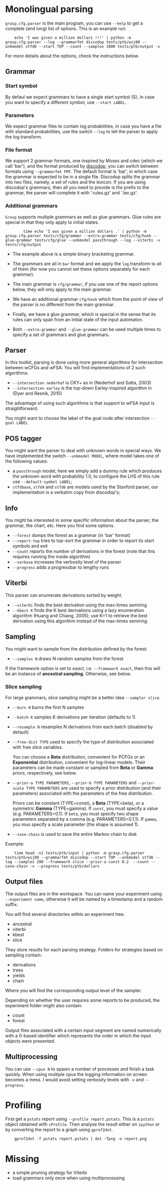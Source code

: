 # Monolingual parsing


`grasp.cfg.parser` is the main program, you can use `--help` to get a complete (and long) list of options.
This is an example run:

    
        echo 'I was given a million dollars !!!' | python -m grasp.cfg.parser --log --grammarfmt discodop tests/ptb/wsj00 --unkmodel stfd6 --start TOP --count --samples 1000 tests/ptb/output -v


For more details about the options, check the instructions below.

## Grammar

### Start symbol

By defaul we expect grammars to have a single start symbol (S), 
in case you want to specify a different symbol, use `--start LABEL`.

### Parameters

We expect grammar files to contain log probabilities, 
in case you have a file with standard probabilities, 
use the switch `--log` to tell the parser to apply the log transform.

### File format

We support 2 grammar formats, one inspired by Moses and cdec (which we call 'bar'), 
and the format produced by [discodop](https://github.com/andreasvc/disco-dop), 
you can switch between formats using `--grammarfmt FMT`. 
The default format is 'bar', in which case the grammar is expected to be in a single file. 
Discodop splits the grammar into two files, namely, a set of rules and the lexicon. 
If you are using discodop's grammars, then all you need to provide is the prefix to the grammar, 
the parser will complete it with '.rules.gz' and '.lex.gz'.


### Additional grammars

`Grasp` supports multiple grammars as well as glue grammars.
 Glue rules are special in that they only apply to initial states.
            
            time echo 'I was given a million dollars .' | python -m grasp.cfg.parser tests/cfg/grammar --extra-grammar tests/cfg/hook --glue-grammar tests/cfg/glue --unkmodel passthrough --log --viterbi -v tests/cfg/output
            

* The example above is a simple binary bracketing grammar. 

* The grammars are all in `bar` format and we apply the `log` transform to all of them 
(for now you cannot set these options separately for each grammar).

* The main grammar is `cfg/grammar`, if you use one of the report options below, they will only apply to the main grammar.

* We have an additional grammar `cfg/hook` which from the point of view of the parser is no different from the main grammar.

* Finally, we have a glue grammar, which is special in the sense that its rules can only span from an initial state of the input automaton.

* Both `--extra-grammar` and `--glue-grammar` can be used multiple times to specify a set of grammars and glue grammars.

## Parser

In this toolkit, parsing is done using more general algorithms for intersection between wCFGs and wFSA:
You will find implementations of 2 such algorithms:

* `--intersection nederhof` is CKY+ as in (Nederhof and Satta, 2003)
* `--intersection earley` is the top-down Earley-inspired algorithm in (Dyer and Resnik, 2010)

The advantage of using such algorithms is that support to wFSA input is straightforward.

You might want to choose the label of the goal node after intersection `--goal LABEL`


## POS tagger

You might want the parser to deal with unknown words in special ways. 
We have implemented the switch `--unkmodel MODEL`, where model takes one of the following values:

* a `passthrough` model, here we simply add a dummy rule which produces the unknown word with probability 1.0, 
to configure the LHS of this rule use `--default-symbol LABEL`;
* `stfdbase`, `stfd4` and `stfd6` are models used by the Stanford parser, 
our implementation is a verbatim copy from discodop's;

## Info

You might be interested in some specific information about the parser, the grammar, the chart, etc. 
Here you find some options.

* `--forest` dumps the forest as a grammar (in 'bar' format)
* `--report-top` tries to top-sort the grammar in order to report its start symbols and exit
* `--count` reports the number of derivations in the forest (note that this requires running the inside algorithm)
* `--verbose` increases the verbosity level of the parser
* `--progress` adds a progressbar to lengthy runs

## Viterbi

This parser can enumerate derivations sorted by weight.

* `--viterbi` finds the best derivation using the max-times semiring
* `--kbest K` finds the K best derivations using a lazy enumeration algorithm (Huang and Chiang, 2005); 
use K=1 to retrieve the best derivation using this algorithm instead of the max-times semiring.

## Sampling

You might want to sample from the distribution defined by the forest.

* `--samples N` draws N random samples from the forest

If the framework option is set to *exact*, i.e. `--framework exact`, then this will be an instance of
**ancestral sampling**.
Otherwise, see below.

### Slice sampling

For large grammars, slice sampling might be a better idea `--sampler slice`.

* `--burn N` burns the first N samples
* `--batch K` samples K derivations per iteration (defaults to 1)
* `--resample N` resamples N derivations from each batch (disabled by default)
* `--free-dist TYPE` used to specify the type of distribution associated with free slice variables.

    You can choose a **Beta** distribution, convenient for PCFGs or an **Exponential** distribution, 
    convenient for log-linear models. 
    Their parameters can be made constant or sampled from **Beta** or **Gamma** priors, respectively, see below.
    
* `--prior-a TYPE PARAMETERS`, `--prior-b TYPE PARAMETERS` and `--prior-scale TYPE PARAMETERS` are used to specify a prior distribution (and their parameters) associated with the parameters of the free distribution. 

    Priors can be constant (TYPE=const), a **Beta** (TYPE=beta), or a symmetric **Gamma** (TYPE=gamma).
    If `const`, you must specify a value (e.g. PARAMETERS=0.1).
    If `beta`, you must specify two shape parameters separated by a comma (e.g. PARAMETERS=0.1,1).
    If `gamma`, you mus specify a scale parameter (the shape is assumed 1).

* `--save-chain` is used to save the entire Markov chain to disk


Example:


        time head -n1 tests/ptb/input | python -m grasp.cfg.parser tests/ptb/wsj00 --grammarfmt discodop --start TOP --unkmodel stfd6 --log --samples 200 --framework slice --prior-a const 0.2  --count --save-chain -v --progress tests/ptb/dollars 

## Output files

The output files are in the workspace. You can name your experiment using `--experiment name`, 
otherwise it will be named by a timestamp and a random suffix.
 
You will find several directories within an experiment tree.

* ancestral 
* viterbi
* kbest
* slice

They store results for each parsing strategy.
Folders for strategies based on sampling contain:

* derivations
* trees
* yields
* chain

Where you will find the corresponding output level of the sampler.

Depending on whether the user requires some reports to be produced, the experiment folder might also contain:

* count
* forest


Output files associated with a certain input segment are named numerically with a 0-based identifier which represents
the order in which the input objects were presented.


## Multiprocessing

You can use `--cpus N` to spawn a number of processes and finish a task quickly.
When using multiple cpus the logging information on screen becomes a mess. I would avoid setting verbosity levels 
with `-v` and `--progress`.


# Profiling

First get a `pstats` report using `--profile report.pstats`. This is a `pstats` object obtained with `cProfile`.
Then analyse the result either on `ipython` or by converting the report to a graph using `gprof2dot`.

    
        gprof2dot -f pstats report.pstats | dot -Tpng -o report.png

        
        
# Missing 

* a simple pruning strategy for Viterbi
* load grammars only once when using multiprocessing

    